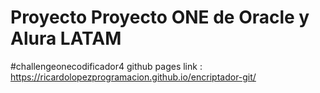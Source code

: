 # Proyecto Proyecto ONE de Oracle y Alura LATAM
#challengeonecodificador4 
github pages link : https://ricardolopezprogramacion.github.io/encriptador-git/
